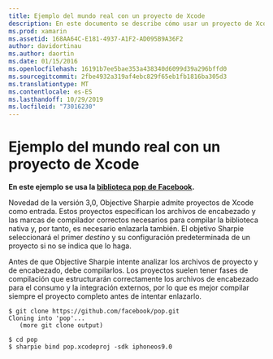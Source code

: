 ```yaml
---
title: Ejemplo del mundo real con un proyecto de Xcode
description: En este documento se describe cómo usar un proyecto de Xcode como entrada directa para el objetivo Sharpie, lo que simplifica el C# proceso de creación de enlaces a código de Objective-C.
ms.prod: xamarin
ms.assetid: 168AA64C-E181-4937-A1F2-AD095B9A36F2
author: davidortinau
ms.author: daortin
ms.date: 01/15/2016
ms.openlocfilehash: 16191b7ee5bae353a438340d6099d39a296bffd0
ms.sourcegitcommit: 2fbe4932a319af4ebc829f65eb1fb1816ba305d3
ms.translationtype: MT
ms.contentlocale: es-ES
ms.lasthandoff: 10/29/2019
ms.locfileid: "73016230"
---
```

# <a name="real-world-example-using-an-xcode-project"></a>Ejemplo del mundo real con un proyecto de Xcode

**En este ejemplo se usa la [biblioteca pop de Facebook](https://github.com/facebook/pop).**

Novedad de la versión 3,0, Objective Sharpie admite proyectos de Xcode como entrada. Estos proyectos especifican los archivos de encabezado y las marcas de compilador correctos necesarios para compilar la biblioteca nativa y, por tanto, es necesario enlazarla también. El objetivo Sharpie seleccionará el primer _destino_ y su configuración predeterminada de un proyecto si no se indica que lo haga.

Antes de que Objective Sharpie intente analizar los archivos de proyecto y de encabezado, debe compilarlos. Los proyectos suelen tener fases de compilación que estructurarán correctamente los archivos de encabezado para el consumo y la integración externos, por lo que es mejor compilar siempre el proyecto completo antes de intentar enlazarlo.

```
$ git clone https://github.com/facebook/pop.git
Cloning into 'pop'...
   (more git clone output)

$ cd pop
$ sharpie bind pop.xcodeproj -sdk iphoneos9.0
```
